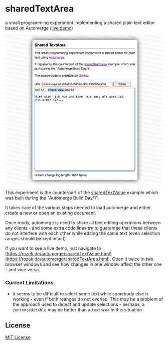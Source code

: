 # sharedTextArea #

a small programming experiment implementing a shared plain text editor based on Automerge
([live demo](https://rozek.de/automerge/sharedTextArea.html))

![Screenshot](sharedTextArea-Screenshot.png)

This experiment is the counterpart of the [sharedTextValue](https://github.com/rozek/sharedTextValue) example which was built during the "Automerge Build Day/1".

It takes care of the various steps needed to load automerge and either create a new or open an existing document.

Once ready, automerge is used to share all text editing operations between any clients - and some extra code lines try to guarantee that these clients do not interfere with each other while editing the same text (even selection ranges should be kept intact)

If you want to see a live demo, just navigate to [https://rozek.de/automerge/sharedTextValue.html](https://rozek.de/automerge/sharedTextArea.html). Open it twice in two browser windows and see how changes in one window affect the other one - and vice versa.

### Current Limitations ###

* it seems to be difficult to select some text while somebody else is working - even if both reanges do not overlap. This _may_ be a problem of the approach used to detect and update selections - perhaps, a `contenteditable` may be better than a `textarea` in this situation

## License ##

[MIT License](LICENSE.md)
